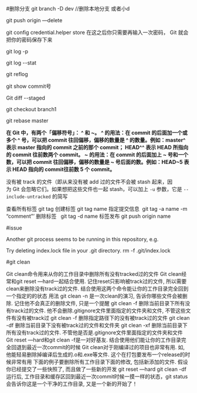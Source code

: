 #删除分支
git branch -D dev //删除本地分支 或者小d

git push origin —delete <branchName>


git config credential.helper store 在这之后你只需要再输入一次密码， Git 就会把你的密码保存下来

git log -p

git log --stat

git reflog

git show commit号

Git diff --staged

git checkout branch1

git rebase master



**在 Git 中，有两个「偏移符号」： ^ 和 ~。 ^ 的用法：在 commit 的后面加一个或多个 ^ 号，可以把 commit 往回偏移，偏移的数量是 ^ 的数量。例如：master^ 表示 master 指向的 commit 之前的那个 commit； HEAD^^ 表示 HEAD 所指向的 commit 往前数两个 commit。 ~ 的用法：在 commit 的后面加上 ~ 号和一个数，可以把 commit 往回偏移，偏移的数量是 ~ 号后面的数。例如：HEAD~5 表示 HEAD 指向的 commit往前数 5 个 commit。**


没有被 track 的文件（即从来没有被 add 过的文件不会被 stash 起来，因为 Git 会忽略它们。如果想把这些文件也一起 stash，可以加上 `-u` 参数，它是 `--include-untracked` 的简写


查看所有标签 git tag
创建标签 git tag name
指定提交信息  git tag -a name -m “comment”’
删除标签   git tag -d name
标签发布 git push origin name



#issue

Another git process seems to be running in this repository, e.g.


Try deleting index.lock file in your .git directory.
rm -f .git/index.lock

#git clean


Git clean命令用来从你的工作目录中删除所有没有tracked过的文件
Git clean经常和git reset —hard一起结合使用. 记住reset只影响被track过的文件, 所以需要clean来删除没有track过的文件. 结合使用这两个命令能让你的工作目录完全回到一个指定的<commit>的状态
用法
git clean -n
是一次clean的演习, 告诉你哪些文件会被删除. 记住他不会真正的删除文件, 只是一个提醒
git clean -f
删除当前目录下所有没有track过的文件. 他不会删除.gitignore文件里面指定的文件夹和文件, 不管这些文件有没有被track过
git clean -f <path>
删除指定路径下的没有被track过的文件
git clean -df
删除当前目录下没有被track过的文件和文件夹
git clean -xf
删除当前目录下所有没有track过的文件. 不管他是否是.gitignore文件里面指定的文件夹和文件
Git reset —hard和git clean -f是一对好基友. 结合使用他们能让你的工作目录完全回退到最近一次commit的时候
Git clean对于刚编译过的项目也非常有用. 如, 他能轻易删除掉编译后生成的.o和.exe等文件. 这个在打包要发布一个release的时候非常有用
下面的例子要删除所有工作目录下面的修改, 包括新添加的文件. 假设你已经提交了一些快照了, 而且做了一些新的开发
git reset —hard
git clean -df
运行后, 工作目录和缓存区回到最近一次commit时候一摸一样的状态，git status会告诉你这是一个干净的工作目录, 又是一个新的开始了！